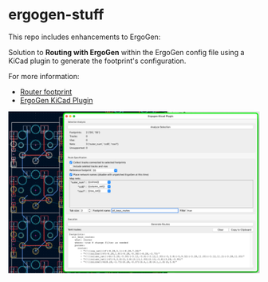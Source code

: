 # ergogen-stuff

This repo includes enhancements to ErgoGen:

Solution to **Routing with ErgoGen** within the ErgoGen config file using a KiCad plugin to generate the footprint's configuration.

For more information:

- [Router footprint](docs/router.md)
- [ErgoGen KiCad Plugin](docs/ergogen_kicad_plugin.md)

![Plugin Usage Example](docs/images/ergogen_kicad_plugin_example.png)
